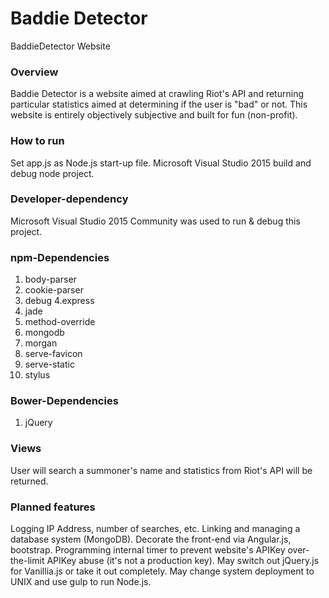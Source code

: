 ﻿# Baddie Detector
BaddieDetector Website

### Overview
Baddie Detector is a website aimed at crawling Riot's API and returning particular statistics aimed at determining if the user is "bad" or not. 
This website is entirely objectively subjective and built for fun (non-profit).

### How to run
Set app.js as Node.js start-up file.
Microsoft Visual Studio 2015 build and debug node project.

### Developer-dependency
Microsoft Visual Studio 2015 Community was used to run & debug this project.

### npm-Dependencies
1. body-parser
2. cookie-parser
3. debug
4.express
5. jade
6. method-override
7. mongodb
8. morgan
9. serve-favicon
10. serve-static
11. stylus

### Bower-Dependencies
1. jQuery

### Views
User will search a summoner's name and statistics from Riot's API will be returned. 

### Planned features
Logging IP Address, number of searches, etc.
Linking and managing a database system (MongoDB).
Decorate the front-end via Angular.js, bootstrap.
Programming internal timer to prevent website's APIKey over-the-limit APIKey abuse (it's not a production key).
May switch out jQuery.js for Vanillia.js or take it out completely.
May change system deployment to UNIX and use gulp to run Node.js.